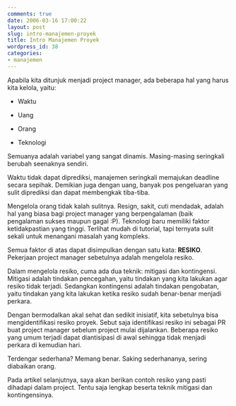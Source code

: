 ```yaml
---
comments: true
date: 2006-03-16 17:00:22
layout: post
slug: intro-manajemen-proyek
title: Intro Manajemen Proyek
wordpress_id: 38
categories:
- manajemen
---
```


Apabila kita ditunjuk menjadi project manager, ada beberapa hal yang harus kita kelola, yaitu:



	
  * Waktu

	
  * Uang

	
  * Orang

	
  * Teknologi


Semuanya adalah variabel yang sangat dinamis. Masing-masing seringkali berubah seenaknya sendiri.

Waktu tidak dapat diprediksi, manajemen seringkali memajukan deadline secara sepihak. Demikian juga dengan uang, banyak pos pengeluaran yang sulit diprediksi dan dapat membengkak tiba-tiba.

Mengelola orang tidak kalah sulitnya. Resign, sakit, cuti mendadak, adalah hal yang biasa bagi project manager yang berpengalaman (baik pengalaman sukses maupun gagal :P). Teknologi baru memiliki faktor ketidakpastian yang tinggi. Terlihat mudah di tutorial, tapi ternyata sulit sekali untuk menangani masalah yang kompleks.

Semua faktor di atas dapat disimpulkan dengan satu kata: **RESIKO**. Pekerjaan project manager sebetulnya adalah mengelola resiko.

Dalam mengelola resiko, cuma ada dua teknik: mitigasi dan kontingensi. Mitigasi adalah tindakan pencegahan, yaitu tindakan yang kita lakukan agar resiko tidak terjadi. Sedangkan kontingensi adalah tindakan pengobatan, yaitu tindakan yang kita lakukan ketika resiko sudah benar-benar menjadi perkara.

Dengan bermodalkan akal sehat dan sedikit inisiatif, kita sebetulnya bisa mengidentifikasi resiko proyek. Sebut saja identifikasi resiko ini sebagai PR buat project manager sebelum project mulai dijalankan. Beberapa resiko yang umum terjadi dapat diantisipasi di awal sehingga tidak menjadi perkara di kemudian hari.

Terdengar sederhana? Memang benar. Saking sederhananya, sering diabaikan orang.

Pada artikel selanjutnya, saya akan berikan contoh resiko yang pasti dihadapi dalam project. Tentu saja lengkap beserta teknik mitigasi dan kontingensinya.

